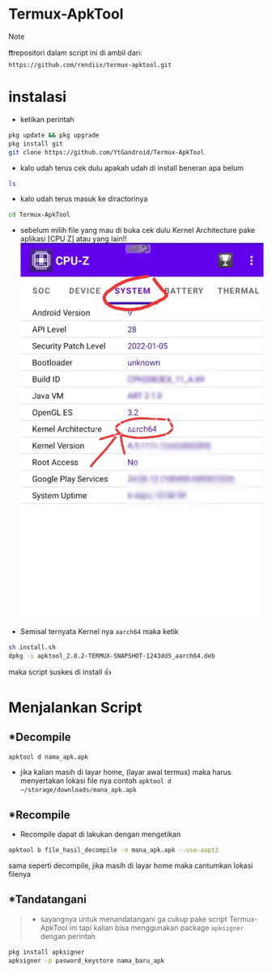 # Termux-ApkTool
> [!NOTE]
>❗❗repositori dalam script ini di ambil dari: ```https://github.com/rendiix/termux-apktool.git```
# instalasi
* ketikan perintah
```bash
pkg update && pkg upgrade
pkg install git
git clone https://github.com/YtGandroid/Termux-ApkTool
```

* kalo udah terus cek dulu apakah udah di install beneran apa belum
```bash
ls
```

+ kalo udah terus masuk ke diractorinya
```bash
cd Termux-ApkTool
```

+ sebelum milih file yang mau di buka cek dulu Kernel Architecture pake aplikasi [CPU Z] atau yang lain!!
![TERMUX APKTOOL](aa.jpg)
+ Semisal ternyata Kernel nya ```aarch64``` maka ketik 
```bash
sh install.sh
dpkg -i apktool_2.8.2-TERMUX-SNAPSHOT-1243dd5_aarch64.deb
```
maka script suskes di install :+1:
# Menjalankan Script
## *Decompile
```bash
apktool d nama_apk.apk
```
+ jika kalian masih di layar home, (layar awal termux) maka harus menyertakan lokasi file nya contoh ```apktool d ~/storage/downloads/mana_apk.apk```

## *Recompile
+ Recompile dapat di lakukan dengan mengetikan
```bash
apktool b file_hasil_decompile -o mana_apk.apk --use-aapt2
```
sama seperti decompile, jika masih di layar home maka cantumkan lokasi filenya

## *Tandatangani
> + sayangnya untuk menandatangani ga cukup pake script Termux-ApkTool ini tapi kalian bisa menggunakan package ```apksigner``` dengan perintah
```bash
pkg install apksigner
apksigner -p pasword_keystore nama_baru_apk
```
